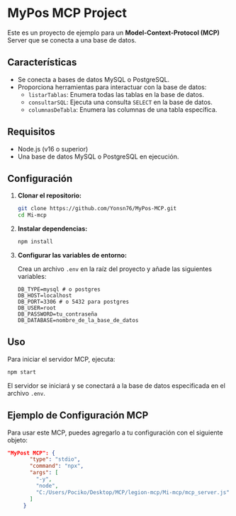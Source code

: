 # MyPos MCP Project

Este es un proyecto de ejemplo para un **Model-Context-Protocol (MCP)** Server que se conecta a una base de datos.

## Características

- Se conecta a bases de datos MySQL o PostgreSQL.
- Proporciona herramientas para interactuar con la base de datos:
  - `listarTablas`: Enumera todas las tablas en la base de datos.
  - `consultarSQL`: Ejecuta una consulta `SELECT` en la base de datos.
  - `columnasDeTabla`: Enumera las columnas de una tabla específica.

## Requisitos

- Node.js (v16 o superior)
- Una base de datos MySQL o PostgreSQL en ejecución.

## Configuración

1.  **Clonar el repositorio:**

    ```bash
    git clone https://github.com/Yonsn76/MyPos-MCP.git
    cd Mi-mcp
    ```

2.  **Instalar dependencias:**

    ```bash
    npm install
    ```

3.  **Configurar las variables de entorno:**

    Crea un archivo `.env` en la raíz del proyecto y añade las siguientes variables:

    ```env
    DB_TYPE=mysql # o postgres
    DB_HOST=localhost
    DB_PORT=3306 # o 5432 para postgres
    DB_USER=root
    DB_PASSWORD=tu_contraseña
    DB_DATABASE=nombre_de_la_base_de_datos
    ```

## Uso

Para iniciar el servidor MCP, ejecuta:

```bash
npm start
```

El servidor se iniciará y se conectará a la base de datos especificada en el archivo `.env`.

## Ejemplo de Configuración MCP

Para usar este MCP, puedes agregarlo a tu configuración con el siguiente objeto:

```json
"MyPost MCP": { 
       "type": "stdio", 
       "command": "npx", 
       "args": [ 
         "-y", 
         "node", 
         "C:/Users/Pociko/Desktop/MCP/legion-mcp/Mi-mcp/mcp_server.js" 
       ] 
     }
```